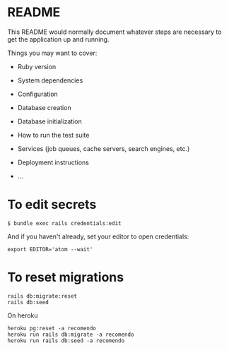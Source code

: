 # README

This README would normally document whatever steps are necessary to get the
application up and running.

Things you may want to cover:

* Ruby version

* System dependencies

* Configuration

* Database creation

* Database initialization

* How to run the test suite

* Services (job queues, cache servers, search engines, etc.)

* Deployment instructions

* ...


# To edit secrets
```
$ bundle exec rails credentials:edit
```
And if you haven't already, set your editor to open credentials:
```
export EDITOR='atom --wait'
```
# To reset migrations
```
rails db:migrate:reset
rails db:seed
```
On heroku
```
heroku pg:reset -a recomendo
heroku run rails db:migrate -a recomendo
heroku run rails db:seed -a recomendo
```

